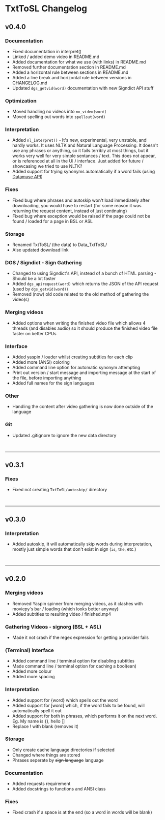 # TxtToSL Changelog

## v0.4.0
### Documentation
- Fixed documentation in interpret()
- Linked / added demo video in README.md
- Added documentation for what we use (with links) in README.md
- Removed further documentation section in README.md
- Added a horizontal rule between sections in README.md
- Added a line break and horizontal rule between versions in CHANGELOG.md
- Updated `dgs_getvid(word)` documentation with new Signdict API stuff

### Optimization
- Moved handling no videos into `no_video(word)`
- Moved spelling out words into `spellout(word)`

### Interpretation
- Added `nl_interpret()` - It's new, experimental, very unstable, and hardly works. It uses NLTK and Natural Language Processing. It doesn't use any phrases or anything, so it fails terribly at most things, but it works very well for very simple sentances / text. This does not appear, or is referenced at all in the UI / interface. Just added for future / showcasing we tried to use NLTK?
- Added support for trying synonyms automatically if a word fails (using [Datamuse API](https://www.datamuse.com/api/))

### Fixes
- Fixed bug where phrases and autoskip won't load immediately after downloading, you would have to restart (for some reason it was returning the request content, instead of just continuing)
- Fixed bug where exception would be raised if the page could not be found / loaded for a page in BSL or ASL

### Storage
- Renamed TxtToSL/ (the data) to Data_TxtToSL/
- Also updated download link

### DGS / Signdict - Sign Gathering
- Changed to using Signdict's API, instead of a bunch of HTML parsing - Should be a lot faster
- Added `dgs_apirequest(word)` which returns the JSON of the API request (used by `dgs_getvid(word)`)
- Removed (now) old code related to the old method of gathering the video(s)

### Merging videos
- Added options when writing the finished video file which allows 4 threads (and disables audio) so it should produce the finished video file faster on better CPUs

### Interface
- Added yaspin / loader whilst creating subtitles for each clip
- Added more (ANSI) coloring
- Added command line option for automatic synonym attempting
- Print out version / start message and importing message at the start of the file, before importing anything
- Added full names for the sign languages

### Other
- Handling the content after video gathering is now done outside of the language

### Git
- Updated .gitignore to ignore the new data directory

<br>

---

## v0.3.1
### Fixes
- Fixed not creating `TxtToSL/autoskip/` directory

<br>

---

## v0.3.0
### Interpretation
- Added autoskip, it will automatically skip words during interpretation, mostly just simple words that don't exist in sign (`is`, `the`, etc.)

<br>

---

## v0.2.0
### Merging videos
- Removed Yaspin spinner from merging videos, as it clashes with moviepy's bar / loading (which looks better anyway)
- Added subtitles to resulting video / finished.mp4

### Gathering Videos - signorg (BSL + ASL)
- Made it not crash if the regex expression for getting a provider fails

### (Terminal) Interface
- Added command line / terminal option for disabling subtitles
- Made command line / terminal option for caching a bool(ean)
- Added more colour
- Added more spacing

### Interpretation
- Added support for {word} which spells out the word
- Added support for [word] which, if the word fails to be found, will automatically spell it out
- Added support for both in phrases, which performs it on the next word. Eg. My name is {}, hello []
- Replace ! with blank (removes it)

### Storage
- Only create cache language directories if selected
- Changed where things are stored
- Phrases seperate by ~~sign language~~ language

### Documentation
- Added requests requirement
- Added docstrings to functions and ANSI class

### Fixes
- Fixed crash if a space is at the end (so a word in words will be blank)